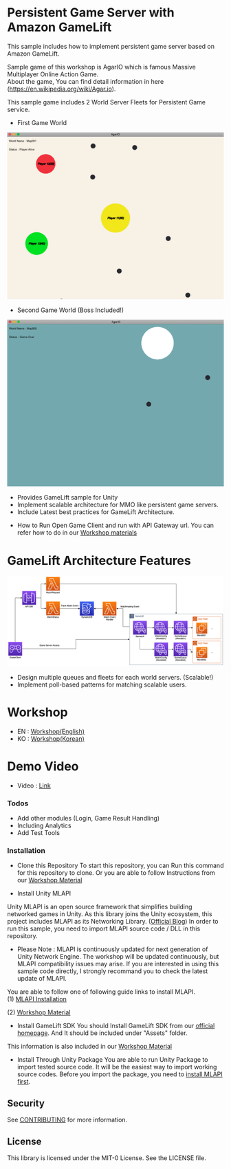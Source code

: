 
# Persistent Game Server with Amazon GameLift

This sample includes how to implement persistent game server based on Amazon GameLift.

Sample game of this workshop is AgarIO which is famous Massive Multiplayer Online Action Game.     
About the game, You can find detail information in here (https://en.wikipedia.org/wiki/Agar.io).

This sample game includes 2 World Server Fleets for Persistent Game service.

* First Game World

![Game Client1](./demo-1.png)

* Second Game World (Boss Included!)

![Game Client2](./demo-2.png)

  - Provides GameLift sample for Unity
  - Implement scalable architecture for MMO like persistent game servers.
  - Include Latest best practices for GameLift Architecture.

* How to Run
Open Game Client and run with API Gateway url.
You can refer how to do in our [Workshop materials](https://gamelift-persistent-workshop.workshop.aws/)

# GameLift Architecture Features

![Architecture](./architecture.png)

  - Design multiple queues and fleets for each world servers. (Scalable!)
  - Implement poll-based patterns for matching scalable users.

# Workshop
 - EN : [Workshop(English)](https://gamelift-persistent-workshop.workshop.aws/)
 - KO : [Workshop(Korean)](https://gamelift-persistent-workshop.workshop.aws/ko/)

# Demo Video
 - Video : [Link](https://gamelift-persistent-workshop.s3.ap-northeast-2.amazonaws.com/GameLift-MMO.mp4)

### Todos
 - Add other modules (Login, Game Result Handling)
 - Including Analytics
 - Add Test Tools

### Installation

 - Clone this Repository 
 To start this repository, you can Run this command for this repository to clone.
 Or you are able to follow Instructions from our [Workshop Material](https://gamelift-persistent-workshop.workshop.aws/)

 - Install Unity MLAPI

 Unity MLAPI is an open source framework that simplifies building networked games in Unity.
 As this library joins the Unity ecosystem, this project includes MLAPI as its Networking Library. ([Official Blog](https://blogs.unity3d.com/2020/12/03/accelerating-unitys-new-gameobjects-multiplayer-networking-framework/?_ga=2.256478095.584731899.1613809160-1332364721.1600864695))
 In order to run this sample, you need to import MLAPI source code / DLL in this repository.

* Please Note : MLAPI is continuously updated for next generation of Unity Network Engine. The workshop will be updated continuously, but MLAPI compatibility issues may arise. If you are interested in using this sample code directly, I strongly recommand you to check the latest update of MLAPI.

 You are able to follow one of following guide links to install MLAPI.     
 (1) [MLAPI Installation](https://mp-docs.dl.it.unity3d.com/docs/getting-started/about-mlapi)

 (2) [Workshop Material](https://gamelift-persistent-workshop.workshop.aws/)
 
 - Install GameLift SDK
 You should Install GameLift SDK from our [official homepage](https://aws.amazon.com/gamelift/getting-started/?nc1=h_ls).
 And It should be included under "Assets" folder.    

 This information is also included in our [Workshop Material](https://gamelift-persistent-workshop.workshop.aws/)

 - Install Through Unity Package
 You are able to run Unity Package to import tested source code. It will be the easiest way to import working source codes.
 Before you import the package, you need to [install MLAPI first](https://mp-docs.dl.it.unity3d.com/docs/migration/install).


## Security

See [CONTRIBUTING](CONTRIBUTING.md#security-issue-notifications) for more information.

## License

This library is licensed under the MIT-0 License. See the LICENSE file.

